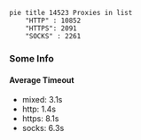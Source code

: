 
```mermaid
pie title 14523 Proxies in list
    "HTTP" : 10852
    "HTTPS": 2091
    "SOCKS" : 2261
```

### Some Info
#### Average Timeout

- mixed: 3.1s
- http: 1.4s
- https: 8.1s
- socks: 6.3s